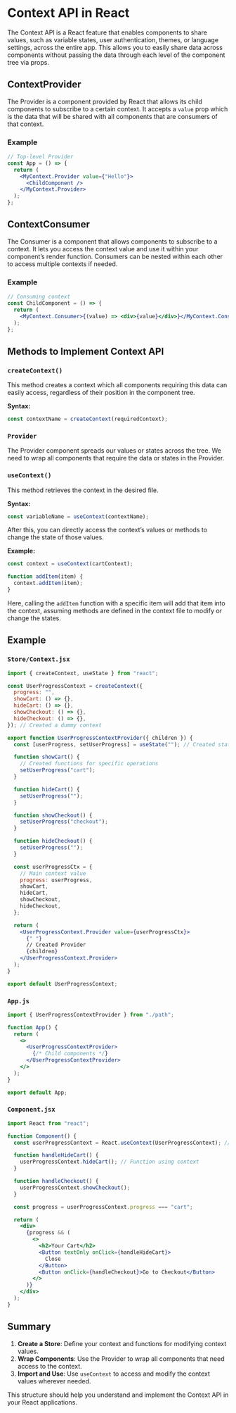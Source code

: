 

# Context API in React

The Context API is a React feature that enables components to share values, such as variable states, user authentication, themes, or language settings, across the entire app. This allows you to easily share data across components without passing the data through each level of the component tree via props.

## ContextProvider

The Provider is a component provided by React that allows its child components to subscribe to a certain context. It accepts a `value` prop which is the data that will be shared with all components that are consumers of that context.

### Example

```jsx
// Top-level Provider
const App = () => {
  return (
    <MyContext.Provider value={"Hello"}>
      <ChildComponent />
    </MyContext.Provider>
  );
};
```

## ContextConsumer

The Consumer is a component that allows components to subscribe to a context. It lets you access the context value and use it within your component’s render function. Consumers can be nested within each other to access multiple contexts if needed.

### Example

```jsx
// Consuming context
const ChildComponent = () => {
  return (
    <MyContext.Consumer>{(value) => <div>{value}</div>}</MyContext.Consumer>
  );
};
```

## Methods to Implement Context API

### `createContext()`

This method creates a context which all components requiring this data can easily access, regardless of their position in the component tree.

**Syntax:**

```jsx
const contextName = createContext(requiredContext);
```

### `Provider`

The Provider component spreads our values or states across the tree. We need to wrap all components that require the data or states in the Provider.

### `useContext()`

This method retrieves the context in the desired file.

**Syntax:**

```jsx
const variableName = useContext(contextName);
```

After this, you can directly access the context’s values or methods to change the state of those values.

**Example:**

```jsx
const context = useContext(cartContext);

function addItem(item) {
  context.addItem(item);
}
```

Here, calling the `addItem` function with a specific item will add that item into the context, assuming methods are defined in the context file to modify or change the states.

## Example

### `Store/Context.jsx`

```jsx
import { createContext, useState } from "react";

const UserProgressContext = createContext({
  progress: "",
  showCart: () => {},
  hideCart: () => {},
  showCheckout: () => {},
  hideCheckout: () => {},
}); // Created a dummy context

export function UserProgressContextProvider({ children }) {
  const [userProgress, setUserProgress] = useState(""); // Created state

  function showCart() {
    // Created functions for specific operations
    setUserProgress("cart");
  }

  function hideCart() {
    setUserProgress("");
  }

  function showCheckout() {
    setUserProgress("checkout");
  }

  function hideCheckout() {
    setUserProgress("");
  }

  const userProgressCtx = {
    // Main context value
    progress: userProgress,
    showCart,
    hideCart,
    showCheckout,
    hideCheckout,
  };

  return (
    <UserProgressContext.Provider value={userProgressCtx}>
      {" "}
      // Created Provider
      {children}
    </UserProgressContext.Provider>
  );
}

export default UserProgressContext;
```

### `App.js`

```jsx
import { UserProgressContextProvider } from "./path";

function App() {
  return (
    <>
      <UserProgressContextProvider>
        {/* Child components */}
      </UserProgressContextProvider>
    </>
  );
}

export default App;
```

### `Component.jsx`

```jsx
import React from "react";

function Component() {
  const userProgressContext = React.useContext(UserProgressContext); // Import and use context

  function handleHideCart() {
    userProgressContext.hideCart(); // Function using context
  }

  function handleCheckout() {
    userProgressContext.showCheckout();
  }

  const progress = userProgressContext.progress === "cart";

  return (
    <div>
      {progress && (
        <>
          <h2>Your Cart</h2>
          <Button textOnly onClick={handleHideCart}>
            Close
          </Button>
          <Button onClick={handleCheckout}>Go to Checkout</Button>
        </>
      )}
    </div>
  );
}
```

## Summary

1. **Create a Store**: Define your context and functions for modifying context values.
2. **Wrap Components**: Use the Provider to wrap all components that need access to the context.
3. **Import and Use**: Use `useContext` to access and modify the context values wherever needed.

This structure should help you understand and implement the Context API in your React applications.
